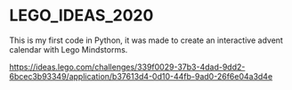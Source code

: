 # LEGO_IDEAS_2020
This is my first code in Python, it was made to create an interactive advent calendar with Lego Mindstorms.

https://ideas.lego.com/challenges/339f0029-37b3-4dad-9dd2-6bcec3b93349/application/b37613d4-0d10-44fb-9ad0-26f6e04a3d4e
